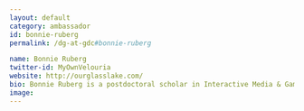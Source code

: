 ```yaml
---
layout: default
category: ambassador
id: bonnie-ruberg
permalink: /dg-at-gdc#bonnie-ruberg

name: Bonnie Ruberg
twitter-id: MyOwnVelouria
website: http://ourglasslake.com/
bio: Bonnie Ruberg is a postdoctoral scholar in Interactive Media & Games at USC and an incoming assistant professor in Informatics at UCI.
image:
---
```

